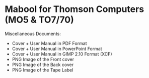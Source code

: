 # Mabool for Thomson Computers (MO5 & TO7/70)

Miscellaneous Documents:

- Cover + User Manual in PDF Format
- Cover + User Manual in PowerPoint Format
- Cover + User Manual in GIMP 2.10 Format (XCF)
- PNG  Image of the Front cover
- PNG Image of the Back cover
- PNG Image of the Tape Label
